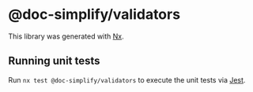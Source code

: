 # @doc-simplify/validators

This library was generated with [Nx](https://nx.dev).

## Running unit tests

Run `nx test @doc-simplify/validators` to execute the unit tests via [Jest](https://jestjs.io).
